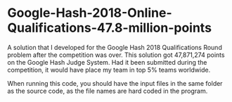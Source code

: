 # Google-Hash-2018-Online-Qualifications-47.8-million-points
A solution that I developed for the Google Hash 2018 Qualifications Round problem after the competition was over. This solution got  47,871,274 points on the Google Hash Judge System. Had it been submitted during the competition, it would have place my team in top 5% teams worldwide.

When running this code, you should have the input files in the same folder as the source code, as the file names are hard coded in the program.
